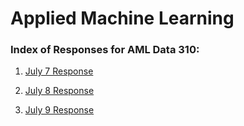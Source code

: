 # Applied Machine Learning
### Index of Responses for AML Data 310:


1. [July 7 Response](https://dpuri-wm.github.io/Machine-Learning/July-7-Response)

2. [July 8 Response](https://dpuri-wm.github.io/Machine-Learning/July-8-Response)
 
3. [July 9 Response](https://dpuri-wm.github.io/Machine-Learning/July-9-Response)

